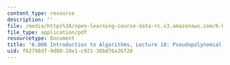 ```yaml
---
content_type: resource
description: ''
file: /media/https%3A/open-learning-course-data-rc.s3.amazonaws.com/6-006-introduction-to-algorithms-spring-2020/f62798df9d8020e1c92130bd76a26f20_MIT6_006S20_lec18.pdf
file_type: application/pdf
resourcetype: Document
title: '6.006 Introduction to Algorithms, Lecture 18: Pseudopolynomial'
uid: f62798df-9d80-20e1-c921-30bd76a26f20
---
```

